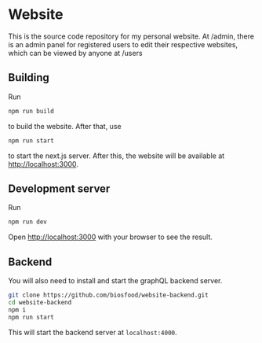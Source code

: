 # Website

This is the source code repository for my personal website. At /admin, there is an admin panel for registered users to edit their respective websites, which can be viewed by anyone at /users

## Building

Run 

```bash
npm run build
```

to build the website. After that, use 

```bash
npm run start
```

to start the next.js server. After this, the website will be available at [http://localhost:3000](http://localhost:3000).

## Development server

Run

```bash
npm run dev
```

Open [http://localhost:3000](http://localhost:3000) with your browser to see the result.

## Backend

You will also need to install and start the graphQL backend server.

```bash
git clone https://github.com/biosfood/website-backend.git
cd website-backend
npm i
npm run start
```

This will start the backend server at `localhost:4000`.

